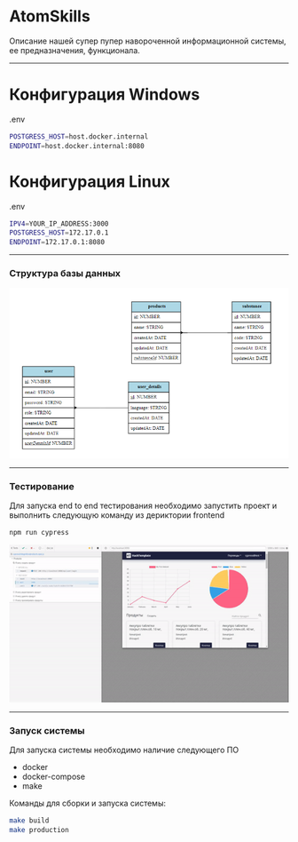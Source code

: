 # AtomSkills
Описание нашей супер пупер навороченной информационной системы, ее предназначения, функционала.
________________
# Конфигурация Windows
.env
```bash
POSTGRESS_HOST=host.docker.internal
ENDPOINT=host.docker.internal:8080
```

# Конфигурация Linux
.env
```bash
IPV4=YOUR_IP_ADDRESS:3000
POSTGRESS_HOST=172.17.0.1
ENDPOINT=172.17.0.1:8080
```
________________


### Структура базы данных

![](./readme/db.PNG)
________________
### Тестирование

Для запуска end to end тестирования необходимо запустить проект и выполнить следующую команду из дериктории frontend

 ```bash
 npm run cypress
 ```

![](./readme/cypress.gif)
________________
### Запуск системы

Для запуска системы необходимо наличие следующего ПО
- docker
- docker-compose
- make

Команды для сборки и запуска системы:
```bash
make build
make production
```


